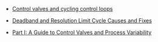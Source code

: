 - [Control valves and cycling control loops](https://valve-world.net/control-valves-and-cycling-control-loops/)

- [Deadband and Resolution Limit Cycle Causes and Fixes](https://www.controlglobal.com/home/blog/11339412/deadband-and-resolution-limit-cycle-causes-and-fixes)
- [Part I: A Guide to Control Valves and Process Variability](https://www.valin.com/resources/articles/part-i-guide-control-valves-and-process-variability)